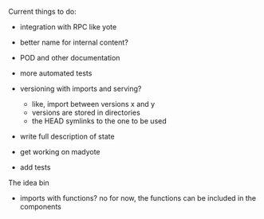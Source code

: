 Current things to do:

* integration with RPC like yote

* better name for internal content?

* POD and other documentation

* more automated tests

* versioning with imports and serving?
    - like, import between versions x and y
    - versions are stored in directories
    - the HEAD symlinks to the one to be used

* write full description of state
* get working on madyote
* add tests

The idea bin

* imports with functions?
    no for now, the functions can be included in the components
